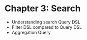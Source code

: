 # Chapter 3: Search #

* Understanding search Query DSL
* Filter DSL compared to Query DSL
* Aggregation Query